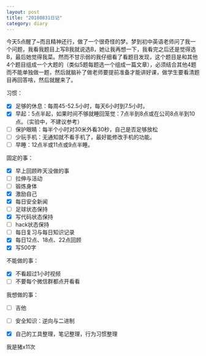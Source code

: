 ```yaml
---
layout: post
title: "20180831日记"
category: diary
---
```


今天5点醒了~而且精神还行，做了一个很奇怪的梦。梦到初中英语老师问了我一个问题，我看我题目上写B我就说选B，她让我再想一下，我看完之后还是觉得选B，最后她觉得我菜。然而不甘示弱的我仔细看了看题目发现，这个题目是和其他4个题目组成一个大题的（类似5题每题选一个组成一篇文章），必须结合其他4题而不能单独做一题，然后就脑补了做老师要提前准备才能讲好课，做学生要看清题目再回答啥，然后就醒来了。

习惯：

- [x] 足够的休息：每周45-52.5小时，每天6小时到7.5小时。
- [x] 早起：5点半起，如果时间不够就睡回笼觉：7点半到8点或在公司8点半到10点。（实验中，不建议参考）
- [ ] 保护眼睛：每半个小时对30米外看30秒，自己是否足够放松
- [ ] 少玩手机：无通知就不看手机了，最好能修改手机的功能。
- [ ] 早睡：12点半或11点或9点半睡。

固定的事：
- [x] 早上回顾昨天没做的事
- [ ] 拉伸与活动
- [ ] 锻炼身体
- [x] 激励自己
- [x] 每日安全新闻
- [ ] 足球状态保持
- [x] 写代码状态保持
- [ ] hack状态保持
- [ ] 每日复习与每日知识记录
- [x] 每日12点、18点、22点回顾
- [x] 写500字

不能做的事：
- [x] 不看超过1小时视频
- [ ] 不要每个微信群都点开看看

我想做的事：
- [ ] 吉他
- [ ] 安全知识：逆向与二进制
- [x] 自己的工具整理，笔记整理，行为习惯整理


我是猪x11次